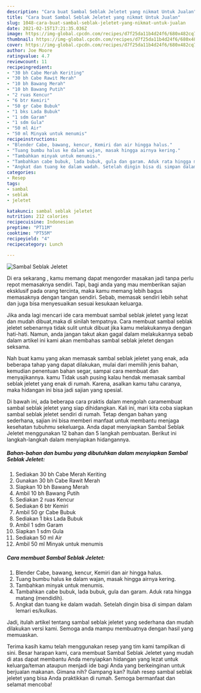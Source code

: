 ```yaml
---
description: "Cara buat Sambal Seblak Jeletet yang nikmat Untuk Jualan"
title: "Cara buat Sambal Seblak Jeletet yang nikmat Untuk Jualan"
slug: 1048-cara-buat-sambal-seblak-jeletet-yang-nikmat-untuk-jualan
date: 2021-02-15T17:21:35.036Z
image: https://img-global.cpcdn.com/recipes/d7f25da11b4d24f6/680x482cq70/sambal-seblak-jeletet-foto-resep-utama.jpg
thumbnail: https://img-global.cpcdn.com/recipes/d7f25da11b4d24f6/680x482cq70/sambal-seblak-jeletet-foto-resep-utama.jpg
cover: https://img-global.cpcdn.com/recipes/d7f25da11b4d24f6/680x482cq70/sambal-seblak-jeletet-foto-resep-utama.jpg
author: Joe Moore
ratingvalue: 4.7
reviewcount: 11
recipeingredient:
- "30 bh Cabe Merah Keriting"
- "30 bh Cabe Rawit Merah"
- "10 bh Bawang Merah"
- "10 bh Bawang Putih"
- "2 ruas Kencur"
- "6 btr Kemiri"
- "50 gr Cabe Bubuk"
- "1 bks Lada Bubuk"
- "1 sdm Garam"
- "1 sdm Gula"
- "50 ml Air"
- "50 ml Minyak untuk menumis"
recipeinstructions:
- "Blender Cabe, bawang, kencur, Kemiri dan air hingga halus."
- "Tuang bumbu halus ke dalam wajan, masak hingga airnya kering."
- "Tambahkan minyak untuk menumis."
- "Tambahkan cabe bubuk, lada bubuk, gula dan garam. Aduk rata hingga matang (mendidih)."
- "Angkat dan tuang ke dalam wadah. Setelah dingin bisa di simpan dalam lemari es/kulkas."
categories:
- Resep
tags:
- sambal
- seblak
- jeletet

katakunci: sambal seblak jeletet 
nutrition: 212 calories
recipecuisine: Indonesian
preptime: "PT11M"
cooktime: "PT55M"
recipeyield: "4"
recipecategory: Lunch

---
```



![Sambal Seblak Jeletet](https://img-global.cpcdn.com/recipes/d7f25da11b4d24f6/680x482cq70/sambal-seblak-jeletet-foto-resep-utama.jpg)

Di era  sekarang , kamu memang dapat mengorder masakan jadi tanpa perlu repot memasaknya sendiri. Tapi, bagi anda yang mau memberikan sajian eksklusif pada orang tercinta, maka kamu memang lebih bagus memasaknya dengan tangan sendiri. Sebab, memasak sendiri lebih sehat dan juga bisa menyesuaikan sesuai kesukaan keluarga.

Jika anda lagi mencari ide cara membuat sambal seblak jeletet yang lezat dan mudah dibuat,maka di sinilah tempatnya. Cara membuat sambal seblak jeletet  sebenarnya tidak sulit untuk dibuat jika kamu melakukannya dengan hati-hati. Namun, anda jangan takut akan gagal dalam melakukannya 
sebab dalam artikel ini kami akan membahas sambal seblak jeletet dengan seksama.  



Nah buat kamu yang akan memasak sambal seblak jeletet yang enak, ada beberapa tahap yang dapat dilakukan, mulai dari memilih jenis bahan, kemudian penentuan bahan segar, sampai cara membuat dan menyajikannya. kamu Tidak usah pusing kalau hendak memasak sambal seblak jeletet yang enak di rumah. Karena, asalkan kamu  tahu caranya, maka hidangan ini bisa jadi sajian yang spesial.

Di bawah ini, ada beberapa cara praktis  dalam mengolah caramembuat sambal seblak jeletet yang siap dihidangkan. Kali ini, mari kita coba siapkan sambal seblak jeletet sendiri di rumah. Tetap dengan bahan yang sederhana, sajian ini bisa memberi manfaat untuk membantu menjaga kesehatan tubuhmu sekeluarga. Anda dapat menyiapkan Sambal Seblak Jeletet menggunakan 12 bahan dan 5 langkah pembuatan. Berikut ini langkah-langkah dalam menyiapkan hidangannya.

<!--inarticleads1-->

##### Bahan-bahan dan bumbu yang dibutuhkan dalam menyiapkan Sambal Seblak Jeletet:

1. Sediakan 30 bh Cabe Merah Keriting
1. Gunakan 30 bh Cabe Rawit Merah
1. Siapkan 10 bh Bawang Merah
1. Ambil 10 bh Bawang Putih
1. Sediakan 2 ruas Kencur
1. Sediakan 6 btr Kemiri
1. Ambil 50 gr Cabe Bubuk
1. Sediakan 1 bks Lada Bubuk
1. Ambil 1 sdm Garam
1. Siapkan 1 sdm Gula
1. Sediakan 50 ml Air
1. Ambil 50 ml Minyak untuk menumis




<!--inarticleads2-->

##### Cara membuat Sambal Seblak Jeletet:

1. Blender Cabe, bawang, kencur, Kemiri dan air hingga halus.
1. Tuang bumbu halus ke dalam wajan, masak hingga airnya kering.
1. Tambahkan minyak untuk menumis.
1. Tambahkan cabe bubuk, lada bubuk, gula dan garam. Aduk rata hingga matang (mendidih).
1. Angkat dan tuang ke dalam wadah. Setelah dingin bisa di simpan dalam lemari es/kulkas.




Jadi, itulah artikel tentang  sambal seblak jeletet  yang sederhana dan mudah dilakukan versi kami. Semoga anda mampu membuatnya dengan hasil yang memuaskan. 

Terima kasih kamu telah menggunakan resep yang tim kami tampilkan di sini. Besar harapan kami, cara membuat  Sambal Seblak Jeletet yang mudah di atas dapat membantu Anda menyiapkan hidangan yang lezat untuk keluarga/teman ataupun menjadi ide bagi Anda yang berkeinginan untuk berjualan makanan. Gimana nih? Gampang kan? Itulah resep sambal seblak jeletet yang bisa Anda praktikkan di rumah. Semoga bermanfaat dan selamat mencoba!

